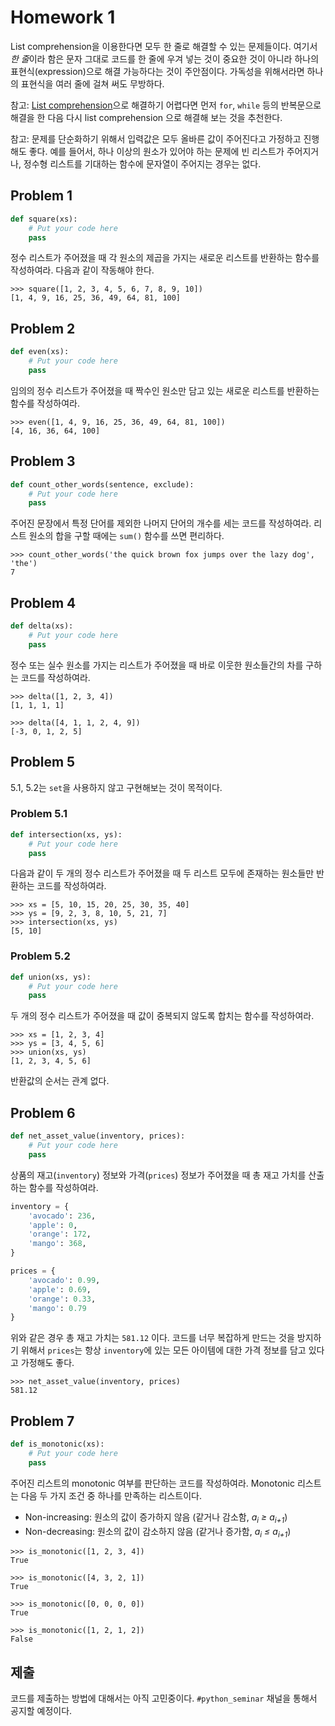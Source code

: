 # Homework 1

List comprehension을 이용한다면 모두 한 줄로 해결할 수 있는 문제들이다. 여기서 *한 줄*이라 함은 문자 그대로 코드를 한 줄에 우겨 넣는 것이 중요한 것이 아니라 하나의 표현식(expression)으로 해결 가능하다는 것이 주안점이다. 가독성을 위해서라면 하나의 표현식을 여러 줄에 걸쳐 써도 무방하다.

참고: [List comprehension](https://www.programiz.com/python-programming/list-comprehension)으로 해결하기 어렵다면 먼저 `for`, `while` 등의 반복문으로 해결을 한 다음 다시 list comprehension 으로 해결해 보는 것을 추천한다.

참고: 문제를 단순화하기 위해서 입력값은 모두 올바른 값이 주어진다고 가정하고 진행해도 좋다. 예를 들어서, 하나 이상의 원소가 있어야 하는 문제에 빈 리스트가 주어지거나, 정수형 리스트를 기대하는 함수에 문자열이 주어지는 경우는 없다.

## Problem 1

```python
def square(xs):
    # Put your code here
    pass
```

정수 리스트가 주어졌을 때 각 원소의 제곱을 가지는 새로운 리스트를 반환하는 함수를 작성하여라. 다음과 같이 작동해야 한다.

```
>>> square([1, 2, 3, 4, 5, 6, 7, 8, 9, 10])
[1, 4, 9, 16, 25, 36, 49, 64, 81, 100]
```

## Problem 2

```python
def even(xs):
    # Put your code here
    pass
```

임의의 정수 리스트가 주어졌을 때 짝수인 원소만 담고 있는 새로운 리스트를 반환하는 함수를 작성하여라.

```
>>> even([1, 4, 9, 16, 25, 36, 49, 64, 81, 100])
[4, 16, 36, 64, 100]
```

## Problem 3

```python
def count_other_words(sentence, exclude):
    # Put your code here
    pass
```

주어진 문장에서 특정 단어를 제외한 나머지 단어의 개수를 세는 코드를 작성하여라. 리스트 원소의 합을 구할 때에는 `sum()` 함수를 쓰면 편리하다.

```
>>> count_other_words('the quick brown fox jumps over the lazy dog', 'the')
7
```

## Problem 4

```python
def delta(xs):
    # Put your code here
    pass
```

정수 또는 실수 원소를 가지는 리스트가 주어졌을 때 바로 이웃한 원소들간의 차를 구하는 코드를 작성하여라.

```
>>> delta([1, 2, 3, 4])
[1, 1, 1, 1]

>>> delta([4, 1, 1, 2, 4, 9])
[-3, 0, 1, 2, 5]
```

## Problem 5

5.1, 5.2는 `set`을 사용하지 않고 구현해보는 것이 목적이다.

### Problem 5.1

```python
def intersection(xs, ys):
    # Put your code here
    pass
```

다음과 같이 두 개의 정수 리스트가 주어졌을 때 두 리스트 모두에 존재하는 원소들만 반환하는 코드를 작성하여라.

```
>>> xs = [5, 10, 15, 20, 25, 30, 35, 40]
>>> ys = [9, 2, 3, 8, 10, 5, 21, 7]
>>> intersection(xs, ys)
[5, 10]
```

### Problem 5.2

```python
def union(xs, ys):
    # Put your code here
    pass
```

두 개의 정수 리스트가 주어졌을 때 값이 중복되지 않도록 합치는 함수를 작성하여라.

```
>>> xs = [1, 2, 3, 4]
>>> ys = [3, 4, 5, 6]
>>> union(xs, ys)
[1, 2, 3, 4, 5, 6]
```

반환값의 순서는 관계 없다.

## Problem 6

```python
def net_asset_value(inventory, prices):
    # Put your code here
    pass
```

상품의 재고(`inventory`) 정보와 가격(`prices`) 정보가 주어졌을 때 총 재고 가치를 산출하는 함수를 작성하여라.

```python
inventory = {
    'avocado': 236,
    'apple': 0,
    'orange': 172,
    'mango': 368,
}

prices = {
    'avocado': 0.99,
    'apple': 0.69,
    'orange': 0.33,
    'mango': 0.79
}
```

위와 같은 경우 총 재고 가치는 `581.12` 이다. 코드를 너무 복잡하게 만드는 것을 방지하기 위해서 `prices`는 항상 `inventory`에 있는 모든 아이템에 대한 가격 정보를 담고 있다고 가정해도 좋다.

```
>>> net_asset_value(inventory, prices)
581.12
```

## Problem 7

```python
def is_monotonic(xs):
    # Put your code here
    pass
```

주어진 리스트의 monotonic 여부를 판단하는 코드를 작성하여라. Monotonic 리스트는 다음 두 가지 조건 중 하나를 만족하는 리스트이다.

- Non-increasing: 원소의 값이 증가하지 않음 (같거나 감소함, *a<sub>i</sub> &ge; a<sub>i+1</sub>*)
- Non-decreasing: 원소의 값이 감소하지 않음 (같거나 증가함, *a<sub>i</sub> &le; a<sub>i+1</sub>*)

```
>>> is_monotonic([1, 2, 3, 4])
True

>>> is_monotonic([4, 3, 2, 1])
True

>>> is_monotonic([0, 0, 0, 0])
True

>>> is_monotonic([1, 2, 1, 2])
False
```

## 제출

코드를 제출하는 방법에 대해서는 아직 고민중이다. `#python_seminar` 채널을 통해서 공지할 예정이다.